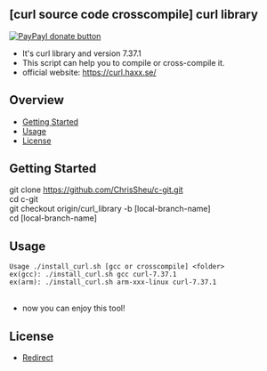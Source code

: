 ## [curl source code crosscompile] curl library

[![PayPayl donate button](https://img.shields.io/badge/paypal-donate-yellow.svg)](https://www.paypal.com/cgi-bin/webscr?cmd=_s-xclick&hosted_button_id=JCT98Z2B5WMM8 "Donate once-off to this project using Paypal")

* It's curl library and version 7.37.1
* This script can help you to compile or cross-compile it.
* official website: https://curl.haxx.se/

## Overview

* [Getting Started](#getting-started)
* [Usage](#usage)
* [License](#license)

## Getting Started
git clone https://github.com/ChrisSheu/c-git.git<br>
cd c-git<br>
git checkout origin/curl_library -b [local-branch-name]<br>
cd [local-branch-name]

## Usage
`Usage ./install_curl.sh [gcc or crosscompile] <folder>`<br>
`ex(gcc): ./install_curl.sh gcc curl-7.37.1`<br>
`ex(arm): ./install_curl.sh arm-xxx-linux curl-7.37.1`<br><br>

* now you can enjoy this tool!<br>

## License
* [Redirect](https://curl.haxx.se/docs/copyright.html)
